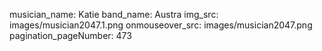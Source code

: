 musician_name: Katie
band_name: Austra
img_src: images/musician2047.1.png
onmouseover_src: images/musician2047.png
pagination_pageNumber: 473